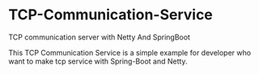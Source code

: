 # TCP-Communication-Service
TCP communication server with Netty And SpringBoot

This TCP Communication Service is a simple example for developer who want to make tcp service with Spring-Boot and Netty.



